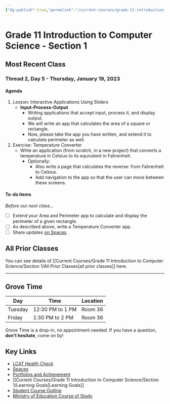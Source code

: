 ```yaml
---
{"dg-publish":true,"permalink":"/current-courses/grade-11-introduction-to-computer-science/section-1/home/","dgHomeLink":false}
---
```


# Grade 11 Introduction to Computer Science - Section 1
## Most Recent Class

<div class="transclusion internal-embed is-loaded"><div class="markdown-embed">




### Thread 2, Day 5 - Thursday, January 19, 2023

#### Agenda

1. Lesson: Interactive Applications Using Sliders
	- **Input-Process-Output**
		- Writing applications that accept input, process it, and display output.
		- We will write an app that calculates the area of a square or rectangle.
		- Now, please take the app you have written, and extend it to calculate perimeter as well.
2. Exercise: Temperature Converter
	-  Write an application (from scratch, in a new project) that converts a temperature in Celsius to its equivalent in Fahrenheit.
		- Optionally:
			- Also write a page that calculates the reverse: from Fahrenheit to Celsius.
			- Add navigation to the app so that the user can move between these screens.
	  
#### To-do items
*Before our next class...*
- [ ] Extend your Area and Perimeter app to calculate and display the perimeter of a given rectangle.
- [ ] As described above, write a Temperature Converter app.
- [ ] Share updates [on Spaces](https://ca.spacesedu.com/).

</div></div>

## All Prior Classes
You can see details of [[Current Courses/Grade 11 Introduction to Computer Science/Section 1/All Prior Classes|all prior classes]] here.
___
## Grove Time

<div class="transclusion internal-embed is-loaded"><div class="markdown-embed">




Day|Time|Location
-|-|-
Tuesday|12:30 PM to 1 PM|Room 36
Friday|1:30 PM to 2 PM|Room 36

Grove Time is a drop-in, no appointment needed.
If you have a question, **don't hesitate**, come on by!

</div></div>

## Key Links

<div class="transclusion internal-embed is-loaded"><div class="markdown-embed">




- [LCAT Health Check](https://lcat.lcs.on.ca)
- [Spaces](https://ca.spacesedu.com/)
- [Portfolios and Achievement](https://www.russellgordon.ca/cs/learning-goals/introduction/)
- [[Current Courses/Grade 11 Introduction to Computer Science/Section 1/Learning Goals|Learning Goals]] 
- [Student Course Outline](https://tinyurl.com/lcscs22-g11-sco)
- [Ministry of Education Course of Study](https://tinyurl.com/lcscs22-g11-mcs)

</div></div>
